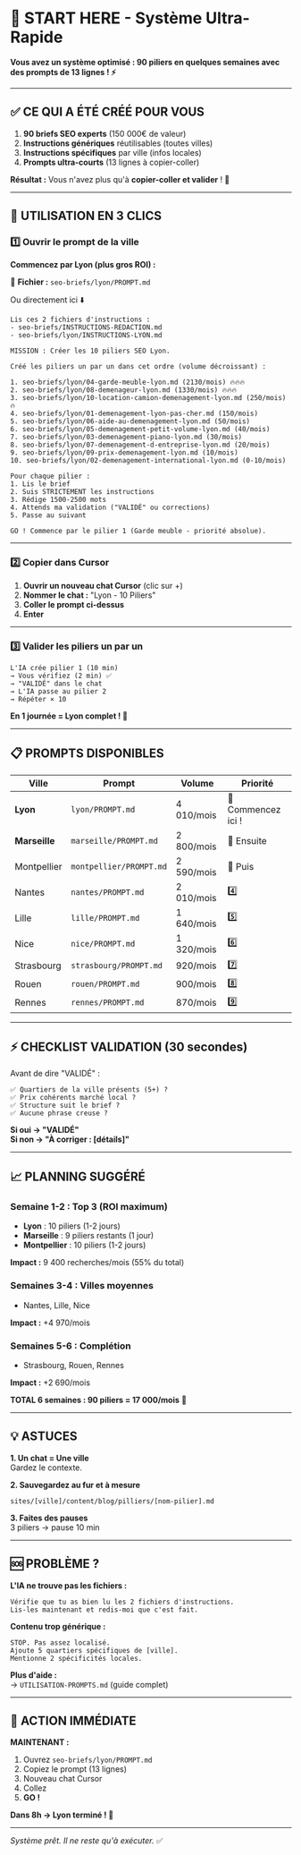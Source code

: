 # 🎯 START HERE - Système Ultra-Rapide

**Vous avez un système optimisé : 90 piliers en quelques semaines avec des prompts de 13 lignes ! ⚡**

---

## ✅ CE QUI A ÉTÉ CRÉÉ POUR VOUS

1. **90 briefs SEO experts** (150 000€ de valeur)
2. **Instructions génériques** réutilisables (toutes villes)
3. **Instructions spécifiques** par ville (infos locales)
4. **Prompts ultra-courts** (13 lignes à copier-coller)

**Résultat :** Vous n'avez plus qu'à **copier-coller et valider** ! 🚀

---

## 🚀 UTILISATION EN 3 CLICS

### 1️⃣ Ouvrir le prompt de la ville

**Commencez par Lyon (plus gros ROI) :**

📄 **Fichier :** `seo-briefs/lyon/PROMPT.md`

Ou directement ici ⬇️

```
Lis ces 2 fichiers d'instructions :
- seo-briefs/INSTRUCTIONS-REDACTION.md
- seo-briefs/lyon/INSTRUCTIONS-LYON.md

MISSION : Créer les 10 piliers SEO Lyon.

Créé les piliers un par un dans cet ordre (volume décroissant) :

1. seo-briefs/lyon/04-garde-meuble-lyon.md (2130/mois) 🔥🔥🔥
2. seo-briefs/lyon/08-demenageur-lyon.md (1330/mois) 🔥🔥🔥
3. seo-briefs/lyon/10-location-camion-demenagement-lyon.md (250/mois) 🔥
4. seo-briefs/lyon/01-demenagement-lyon-pas-cher.md (150/mois)
5. seo-briefs/lyon/06-aide-au-demenagement-lyon.md (50/mois)
6. seo-briefs/lyon/05-demenagement-petit-volume-lyon.md (40/mois)
7. seo-briefs/lyon/03-demenagement-piano-lyon.md (30/mois)
8. seo-briefs/lyon/07-demenagement-d-entreprise-lyon.md (20/mois)
9. seo-briefs/lyon/09-prix-demenagement-lyon.md (10/mois)
10. seo-briefs/lyon/02-demenagement-international-lyon.md (0-10/mois)

Pour chaque pilier :
1. Lis le brief
2. Suis STRICTEMENT les instructions
3. Rédige 1500-2500 mots
4. Attends ma validation ("VALIDÉ" ou corrections)
5. Passe au suivant

GO ! Commence par le pilier 1 (Garde meuble - priorité absolue).
```

---

### 2️⃣ Copier dans Cursor

1. **Ouvrir un nouveau chat Cursor** (clic sur +)
2. **Nommer le chat :** "Lyon - 10 Piliers"
3. **Coller le prompt ci-dessus**
4. **Enter**

---

### 3️⃣ Valider les piliers un par un

```
L'IA crée pilier 1 (10 min)
→ Vous vérifiez (2 min) ✅
→ "VALIDÉ" dans le chat
→ L'IA passe au pilier 2
→ Répéter × 10
```

**En 1 journée = Lyon complet ! 🎉**

---

## 📋 PROMPTS DISPONIBLES

| Ville | Prompt | Volume | Priorité |
|-------|--------|--------|----------|
| **Lyon** | `lyon/PROMPT.md` | 4 010/mois | 🥇 Commencez ici ! |
| **Marseille** | `marseille/PROMPT.md` | 2 800/mois | 🥈 Ensuite |
| Montpellier | `montpellier/PROMPT.md` | 2 590/mois | 🥉 Puis |
| Nantes | `nantes/PROMPT.md` | 2 010/mois | 4️⃣ |
| Lille | `lille/PROMPT.md` | 1 640/mois | 5️⃣ |
| Nice | `nice/PROMPT.md` | 1 320/mois | 6️⃣ |
| Strasbourg | `strasbourg/PROMPT.md` | 920/mois | 7️⃣ |
| Rouen | `rouen/PROMPT.md` | 900/mois | 8️⃣ |
| Rennes | `rennes/PROMPT.md` | 870/mois | 9️⃣ |

---

## ⚡ CHECKLIST VALIDATION (30 secondes)

Avant de dire "VALIDÉ" :

```
✅ Quartiers de la ville présents (5+) ?
✅ Prix cohérents marché local ?
✅ Structure suit le brief ?
✅ Aucune phrase creuse ?
```

**Si oui → "VALIDÉ"**  
**Si non → "À corriger : [détails]"**

---

## 📈 PLANNING SUGGÉRÉ

### Semaine 1-2 : Top 3 (ROI maximum)
- **Lyon** : 10 piliers (1-2 jours)
- **Marseille** : 9 piliers restants (1 jour)
- **Montpellier** : 10 piliers (1-2 jours)

**Impact :** 9 400 recherches/mois (55% du total)

### Semaines 3-4 : Villes moyennes
- Nantes, Lille, Nice

**Impact :** +4 970/mois

### Semaines 5-6 : Complétion
- Strasbourg, Rouen, Rennes

**Impact :** +2 690/mois

**TOTAL 6 semaines : 90 piliers = 17 000/mois** 🎯

---

## 💡 ASTUCES

**1. Un chat = Une ville**  
Gardez le contexte.

**2. Sauvegardez au fur et à mesure**  
```
sites/[ville]/content/blog/pilliers/[nom-pilier].md
```

**3. Faites des pauses**  
3 piliers → pause 10 min

---

## 🆘 PROBLÈME ?

**L'IA ne trouve pas les fichiers :**
```
Vérifie que tu as bien lu les 2 fichiers d'instructions.
Lis-les maintenant et redis-moi que c'est fait.
```

**Contenu trop générique :**
```
STOP. Pas assez localisé.
Ajoute 5 quartiers spécifiques de [ville].
Mentionne 2 spécificités locales.
```

**Plus d'aide :**  
→ `UTILISATION-PROMPTS.md` (guide complet)

---

## 🎯 ACTION IMMÉDIATE

**MAINTENANT :**

1. Ouvrez `seo-briefs/lyon/PROMPT.md`
2. Copiez le prompt (13 lignes)
3. Nouveau chat Cursor
4. Collez
5. **GO !**

**Dans 8h → Lyon terminé ! 🚀**

---

*Système prêt. Il ne reste qu'à exécuter.* ✅
